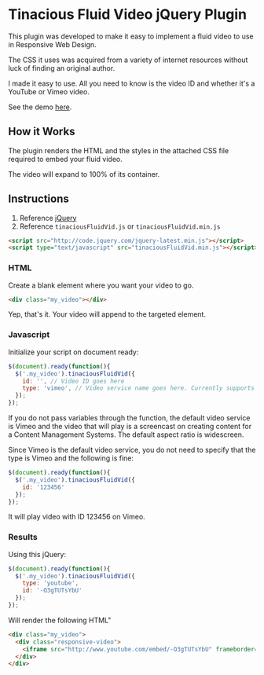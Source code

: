 # Tinacious Fluid Video jQuery Plugin

This plugin was developed to make it easy to implement a fluid video to use in Responsive Web Design.

The CSS it uses was acquired from a variety of internet resources without luck of finding an original author.

I made it easy to use. All you need to know is the video ID and whether it's a YouTube or Vimeo video.

See the demo [here](http://tinacious.github.io/tinaciousFluidVid/).

## How it Works

The plugin renders the HTML and the styles in the attached CSS file required to embed your fluid video.

The video will expand to 100% of its container.

## Instructions

1. Reference [jQuery](http://code.jquery.com/jquery.min.js)
2. Reference `tinaciousFluidVid.js` or `tinaciousFluidVid.min.js`

```html
<script src="http://code.jquery.com/jquery-latest.min.js"></script>
<script type="text/javascript" src="tinaciousFluidVid.min.js"></script>
```

### HTML

Create a blank element where you want your video to go.
```html
<div class="my_video"></div>
```
Yep, that's it. Your video will append to the targeted element.


### Javascript

Initialize your script on document ready:

```js
$(document).ready(function(){
  $('.my_video').tinaciousFluidVid({
    id: '', // Video ID goes here
    type: 'vimeo', // Video service name goes here. Currently supports YouTube and Vimeo (default: vimeo)
  });
});
```

If you do not pass variables through the function, the default video service is Vimeo and the video that will play is a screencast on creating content for a Content Management Systems. The default aspect ratio is widescreen.

Since Vimeo is the default video service, you do not need to specify that the type is Vimeo and the following is fine:

```js
$(document).ready(function(){
  $('.my_video').tinaciousFluidVid({
    id: '123456'
  });
});
```
It will play video with ID 123456 on Vimeo.

### Results

Using this jQuery:

```js
$(document).ready(function(){
  $('.my_video').tinaciousFluidVid({
    type: 'youtube',
    id: '-O3gTUTsYbU'
  });
});
```

Will render the following HTML"

```html
<div class="my_video">
  <div class="responsive-video">
    <iframe src="http://www.youtube.com/embed/-O3gTUTsYbU" frameborder="0" allowfullscreen=""></iframe>
  </div>
</div>
```
